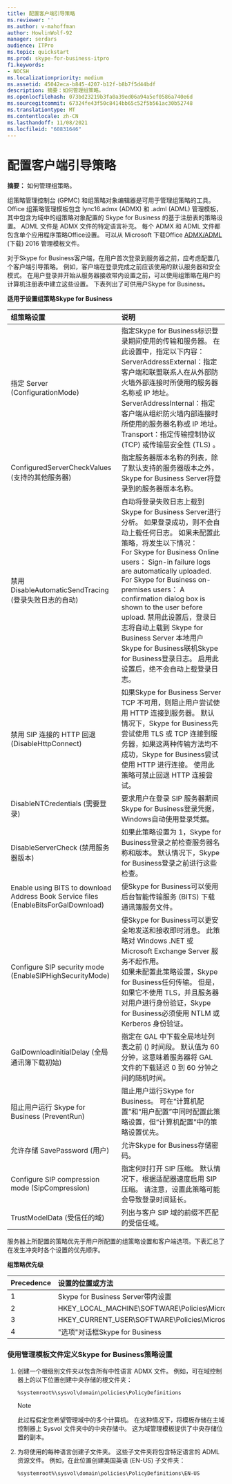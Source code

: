```yaml
---
title: 配置客户端引导策略
ms.reviewer: ''
ms.author: v-mahoffman
author: HowlinWolf-92
manager: serdars
audience: ITPro
ms.topic: quickstart
ms.prod: skype-for-business-itpro
f1.keywords:
- NOCSH
ms.localizationpriority: medium
ms.assetid: 45042eca-b845-4207-b12f-b8b7f5d44bdf
description: 摘要：如何管理组策略。
ms.openlocfilehash: 073bd23219b3fa0a39ed06a94a5ef0586a740e6d
ms.sourcegitcommit: 67324fe43f50c8414bb65c52f5b561ac30b52748
ms.translationtype: MT
ms.contentlocale: zh-CN
ms.lasthandoff: 11/08/2021
ms.locfileid: "60831646"
---
```

# <a name="configure-client-bootstrapping-policies"></a>配置客户端引导策略
 
**摘要：** 如何管理组策略。
  
组策略管理控制台 (GPMC) 和组策略对象编辑器是可用于管理组策略的工具。 Office 组策略管理模板包含 lync16.admx (ADMX) 和 .adml (ADML) 管理模板，其中包含为域中的组策略对象配置的 Skype for Business 的基于注册表的策略设置。 ADML 文件是 ADMX 文件的特定语言补充。 每个 ADMX 和 ADML 文件都包含单个应用程序策略Office设置。 可以从 Microsoft 下载Office [ADMX/ADML](https://www.microsoft.com/download/details.aspx?id=49030) (下载) 2016 管理模板文件。
  
对于Skype for Business客户端，在用户首次登录到服务器之前，应考虑配置几个客户端引导策略。 例如，客户端在登录完成之前应该使用的默认服务器和安全模式。 在用户登录并开始从服务器接收带内设置之前，可以使用组策略在用户的计算机注册表中建立这些设置。 下表列出了可供用户Skype for Business。
  
**适用于设置组策略Skype for Business**

|组策略设置|说明|
|:-----|:-----|
|指定 Server (ConfigurationMode)   <br/> | 指定Skype for Business标识登录期间使用的传输和服务器。 在此设置中，指定以下内容： <br/>  ServerAddressExternal：指定客户端和联盟联系人在从外部防火墙外部连接时所使用的服务器名称或 IP 地址。 <br/>  ServerAddressInternal：指定客户端从组织防火墙内部连接时所使用的服务器名称或 IP 地址。 <br/>  Transport：指定传输控制协议 (TCP) 或传输层安全性 (TLS) 。 <br/> |
|ConfiguredServerCheckValues (支持的其他服务器)   <br/> |指定服务器版本名称的列表，除了默认支持的服务器版本之外，Skype for Business Server将登录到的服务器版本名称。  <br/> |
|禁用 DisableAutomaticSendTracing (登录失败日志的自动)   <br/> |自动将登录失败日志上载到Skype for Business Server进行分析。 如果登录成功，则不会自动上载任何日志。 如果未配置此策略，将发生以下情况：  <br/> For Skype for Business Online users： Sign-in failure logs are automatically uploaded. For Skype for Business on-premises users： A confirmation dialog box is shown to the user before upload. 禁用此设置后，登录日志将自动上载到 Skype for Business Server 本地用户Skype for Business联机Skype for Business登录日志。 启用此设置后，绝不会自动上载登录日志。  <br/> |
|禁用 SIP 连接的 HTTP 回退 (DisableHttpConnect)   <br/> |如果Skype for Business Server TCP 不可用，则阻止用户尝试使用 HTTP 连接到服务器。 默认情况下，Skype for Business先尝试使用 TLS 或 TCP 连接到服务器，如果这两种传输方法均不成功，Skype for Business尝试使用 HTTP 进行连接。 使用此策略可禁止回退 HTTP 连接尝试。  <br/> |
|DisableNTCredentials (需要登录)   <br/> |要求用户在登录 SIP 服务器期间Skype for Business登录凭据，Windows自动使用登录凭据。  <br/> |
|DisableServerCheck (禁用服务器版本)   <br/> |如果此策略设置为 1，Skype for Business登录之前检查服务器名称和版本。 默认情况下，Skype for Business登录之前进行这些检查。  <br/> |
|Enable using BITS to download Address Book Service files (EnableBitsForGalDownload)   <br/> |使Skype for Business可以使用后台智能传输服务 (BITS) 下载通讯簿服务文件。  <br/> |
|Configure SIP security mode (EnableSIPHighSecurityMode)   <br/> |使Skype for Business可以更安全地发送和接收即时消息。 此策略对 Windows .NET 或 Microsoft Exchange Server 服务不起作用。  <br/> 如果未配置此策略设置，Skype for Business任何传输。 但是，如果它不使用 TLS，并且服务器对用户进行身份验证，Skype for Business必须使用 NTLM 或 Kerberos 身份验证。  <br/> |
|GalDownloadInitialDelay (全局通讯簿下载初始)   <br/> |指定在 GAL 中下载全局地址列表之前 () 时间段。 默认值为 60 分钟，这意味着服务器将 GAL 文件的下载延迟 0 到 60 分钟之间的随机时间。  <br/> |
|阻止用户运行 Skype for Business (PreventRun)   <br/> |阻止用户运行Skype for Business。 可在“计算机配置”和“用户配置”中同时配置此策略设置，但“计算机配置”中的策略设置优先。  <br/> |
|允许存储 SavePassword (用户)   <br/> |允许Skype for Business存储密码。  <br/> |
|Configure SIP compression mode (SipCompression)   <br/> |指定何时打开 SIP 压缩。 默认情况下，根据适配器速度启用 SIP 压缩。 请注意，设置此策略可能会导致登录时间延长。  <br/> |
|TrustModelData (受信任的域)   <br/> |列出与客户 SIP 域的前缀不匹配的受信任域。  <br/> |
   
服务器上所配置的策略优先于用户所配置的组策略设置和客户端选项。下表汇总了在发生冲突时各个设置的优先顺序。
  
**组策略优先级**

|**Precedence**|**设置的位置或方法**|
|:-----|:-----|
|1  <br/> |Skype for Business Server带内设置  <br/> |
|2  <br/> |HKEY_LOCAL_MACHINE\SOFTWARE\Policies\Microsoft\Office\16.0\Lync  <br/> |
|3  <br/> |HKEY_CURRENT_USER\SOFTWARE\Policies\Microsoft\Office\16.0\Lync  <br/> |
|4  <br/> |"选项"对话框Skype for Business  <br/> |
   
### <a name="to-define-group-policy-settings-by-using-the-skype-for-business-administrative-template-files"></a>使用管理模板文件定义Skype for Business策略设置

1. 创建一个根级别文件夹以包含所有中性语言 ADMX 文件。 例如，可在域控制器上的以下位置创建中央存储的根文件夹：
    
     `%systemroot%\sysvol\domain\policies\PolicyDefinitions`
    
    > [!NOTE]
    > 此过程假定您希望管理域中的多个计算机。 在这种情况下，将模板存储在主域控制器上 Sysvol 文件夹中的中央存储中。 这为域管理模板提供了中央存储位置的副本。 
  
2. 为将使用的每种语言创建子文件夹。 这些子文件夹将包含特定语言的 ADML 资源文件。 例如，在此位置创建美国英语 (EN-US) 子文件夹：
    
     `%systemroot%\sysvol\domain\policies\PolicyDefinitions\EN-US`
    

